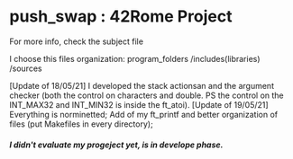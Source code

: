 # push_swap : 42Rome Project

For more info, check the subject file

I choose this files organization:
program_folders
	/includes(libraries)
	/sources

[Update of 18/05/21] I developed the stack actionsan and the argument checker (both the control on characters and double. PS the control on the INT_MAX32 and INT_MIN32 is inside the ft_atoi).
[Update of 19/05/21] Everything is norminetted; Add of my ft_printf and better organization of files (put Makefiles in every directory);

##### I didn't evaluate my progeject yet, is in develope phase.